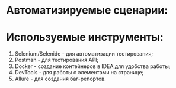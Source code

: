 # Автоматизируемые сценарии:

# Используемые инструменты:
1. Selenium/Selenide - для автоматизации тестирования;
2. Postman - для тестирования API;
3. Docker - создание контейнеров в IDEA для удобства работы;
4. DevTools - для работы с элементами на странице;
5. Allure - для создания баг-репортов.
